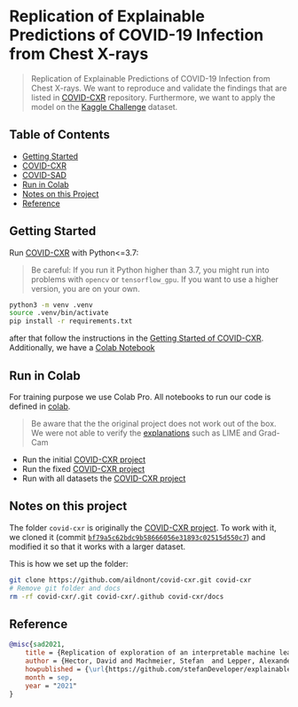 # Replication of Explainable Predictions of COVID-19 Infection from Chest X-rays

> Replication of Explainable Predictions of COVID-19 Infection from Chest X-rays. We want to reproduce and validate the findings that are listed in [COVID-CXR](https://github.com/aildnont/covid-cxr) repository. Furthermore, we want to apply the model on the [Kaggle Challenge](https://www.kaggle.com/c/siim-covid19-detection) dataset.

## Table of Contents

- [Getting Started](#getting-started)
- [COVID-CXR](./covid-cxr)
- [COVID-SAD](./covid-sad)
- [Run in Colab](#run-in-colab)
- [Notes on this Project](#notes-on-this-project)
- [Reference](#reference)


## Getting Started

Run [COVID-CXR](./covid-cxr) with Python<=3.7:

> Be careful: If you run it Python higher than 3.7, you might run into problems with `opencv` or `tensorflow_gpu`. If you want to use a higher version, you are on your own.

```sh
python3 -m venv .venv
source .venv/bin/activate
pip install -r requirements.txt
```
after that follow the instructions in the [Getting Started of COVID-CXR](./covid-cxr/README.md#getting-started). Additionally, we have a [Colab Notebook](./colab/covid-cxr.ipynb)

## Run in Colab

For training purpose we use Colab Pro. All notebooks to run our code is defined in [colab](./colab). 
> Be aware that the the original project does not work out of the box. We were not able to verify the [explanations](https://github.com/aildnont/covid-cxr#explanations) such as LIME and Grad-Cam

- Run the initial [COVID-CXR project](./colab/covid-cxr.ipynb)
- Run the fixed [COVID-CXR project](./colab/covid-cxr-fix.ipynb)
- Run with all datasets the [COVID-CXR project](./colab/covid-cxr-siim.ipynb)

## Notes on this project

The folder `covid-cxr` is originally the [COVID-CXR project](https://github.com/aildnont/covid-cxr.git).
To work with it, we cloned it (commit [`bf79a5c62bdc9b58666056e31893c02515d550c7`](https://github.com/aildnont/covid-cxr/commit/bf79a5c62bdc9b58666056e31893c02515d550c7)) and modified it so that it works with a larger dataset.

This is how we set up the folder:

```sh
git clone https://github.com/aildnont/covid-cxr.git covid-cxr
# Remove git folder and docs
rm -rf covid-cxr/.git covid-cxr/.github covid-cxr/docs
```
## Reference

```bibtex
@misc{sad2021,
    title = {Replication of exploration of an interpretable machine learning model},
    author = {Hector, David and Machmeier, Stefan  and Lepper, Alexander},
    howpublished = {\url{https://github.com/stefanDeveloper/explainable-prediction_covid19/}}
    month = sep,
    year = "2021"
}

```
